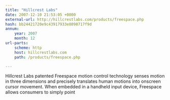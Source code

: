 ```yaml
---
title: "Hillcrest Labs"
date: 2007-12-10 21:53:05 +0000
external-url: http://hillcrestlabs.com/products/freespace.php
hash: bb24421720e9c43917933e8098717f9d
annum:
    year: 2007
    month: 12
url-parts:
    scheme: http
    host: hillcrestlabs.com
    path: /products/freespace.php

---
```


Hillcrest Labs patented Freespace motion control technology senses motion in three dimensions and precisely translates human motions into onscreen cursor movement.  When embedded in a handheld input device, Freespace allows consumers to simply point
